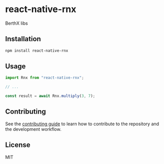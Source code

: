 # react-native-rnx

BerthX libs

## Installation

```sh
npm install react-native-rnx
```

## Usage

```js
import Rnx from "react-native-rnx";

// ...

const result = await Rnx.multiply(3, 7);
```

## Contributing

See the [contributing guide](CONTRIBUTING.md) to learn how to contribute to the repository and the development workflow.

## License

MIT
